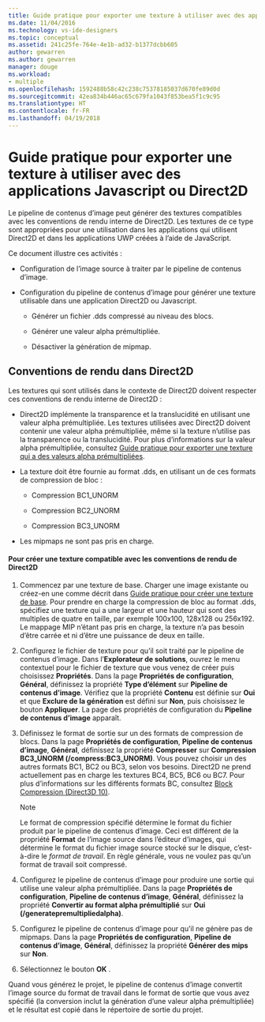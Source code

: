 ```yaml
---
title: Guide pratique pour exporter une texture à utiliser avec des applications Javascript ou Direct2D
ms.date: 11/04/2016
ms.technology: vs-ide-designers
ms.topic: conceptual
ms.assetid: 241c25fe-764e-4e1b-ad32-b1377dcbb605
author: gewarren
ms.author: gewarren
manager: douge
ms.workload:
- multiple
ms.openlocfilehash: 1592488b58c42c238c75378185037d670fe89d0d
ms.sourcegitcommit: 42ea834b446ac65c679fa1043f853bea5f1c9c95
ms.translationtype: HT
ms.contentlocale: fr-FR
ms.lasthandoff: 04/19/2018
---
```

# <a name="how-to-export-a-texture-for-use-with-direct2d-or-javascipt-apps"></a>Guide pratique pour exporter une texture à utiliser avec des applications Javascript ou Direct2D
Le pipeline de contenus d’image peut générer des textures compatibles avec les conventions de rendu interne de Direct2D. Les textures de ce type sont appropriées pour une utilisation dans les applications qui utilisent Direct2D et dans les applications UWP créées à l’aide de JavaScript.

 Ce document illustre ces activités :

-   Configuration de l’image source à traiter par le pipeline de contenus d’image.

-   Configuration du pipeline de contenus d’image pour générer une texture utilisable dans une application Direct2D ou Javascript.

    -   Générer un fichier .dds compressé au niveau des blocs.

    -   Générer une valeur alpha prémultipliée.

    -   Désactiver la génération de mipmap.

## <a name="rendering-conventions-in-direct2d"></a>Conventions de rendu dans Direct2D
 Les textures qui sont utilisés dans le contexte de Direct2D doivent respecter ces conventions de rendu interne de Direct2D :

-   Direct2D implémente la transparence et la translucidité en utilisant une valeur alpha prémultipliée. Les textures utilisées avec Direct2D doivent contenir une valeur alpha prémultipliée, même si la texture n’utilise pas la transparence ou la translucidité. Pour plus d’informations sur la valeur alpha prémultipliée, consultez [Guide pratique pour exporter une texture qui a des valeurs alpha prémultipliées](../designers/how-to-export-a-texture-that-has-premultiplied-alpha.md).

-   La texture doit être fournie au format .dds, en utilisant un de ces formats de compression de bloc :

    -   Compression BC1_UNORM

    -   Compression BC2_UNORM

    -   Compression BC3_UNORM

-   Les mipmaps ne sont pas pris en charge.

#### <a name="to-create-a-texture-thats-compatible-with-direct2d-rendering-conventions"></a>Pour créer une texture compatible avec les conventions de rendu de Direct2D

1.  Commencez par une texture de base. Charger une image existante ou créez-en une comme décrit dans [Guide pratique pour créer une texture de base](../designers/how-to-create-a-basic-texture.md). Pour prendre en charge la compression de bloc au format .dds, spécifiez une texture qui a une largeur et une hauteur qui sont des multiples de quatre en taille, par exemple 100x100, 128x128 ou 256x192. Le mappage MIP n’étant pas pris en charge, la texture n’a pas besoin d’être carrée et ni d’être une puissance de deux en taille.

2.  Configurez le fichier de texture pour qu’il soit traité par le pipeline de contenus d’image. Dans l’**Explorateur de solutions**, ouvrez le menu contextuel pour le fichier de texture que vous venez de créer puis choisissez **Propriétés**. Dans la page **Propriétés de configuration**, **Général**, définissez la propriété **Type d’élément** sur **Pipeline de contenus d’image**. Vérifiez que la propriété **Contenu** est définie sur **Oui** et que **Exclure de la génération** est défini sur **Non**, puis choisissez le bouton **Appliquer**. La page des propriétés de configuration du **Pipeline de contenus d’image** apparaît.

3.  Définissez le format de sortie sur un des formats de compression de blocs. Dans la page **Propriétés de configuration**, **Pipeline de contenus d’image**, **Général**, définissez la propriété **Compresser** sur **Compression BC3_UNORM (/compress:BC3_UNORM)**. Vous pouvez choisir un des autres formats BC1, BC2 ou BC3, selon vos besoins. Direct2D ne prend actuellement pas en charge les textures BC4, BC5, BC6 ou BC7. Pour plus d’informations sur les différents formats BC, consultez [Block Compression (Direct3D 10)](http://msdn.microsoft.com/library/windows/desktop/bb694531.aspx).

    > [!NOTE]
    >  Le format de compression spécifié détermine le format du fichier produit par le pipeline de contenus d’image. Ceci est différent de la propriété **Format** de l’image source dans l’éditeur d’images, qui détermine le format du fichier image source stocké sur le disque, c’est-à-dire le *format de travail*. En règle générale, vous ne voulez pas qu’un format de travail soit compressé.

4.  Configurez le pipeline de contenus d’image pour produire une sortie qui utilise une valeur alpha prémultipliée. Dans la page **Propriétés de configuration**, **Pipeline de contenus d’image**, **Général**, définissez la propriété **Convertir au format alpha prémultiplié** sur **Oui (/generatepremultipliedalpha)**.

5.  Configurez le pipeline de contenus d’image pour qu’il ne génère pas de mipmaps. Dans la page **Propriétés de configuration**, **Pipeline de contenus d’image**, **Général**, définissez la propriété **Générer des mips** sur **Non**.

6.  Sélectionnez le bouton **OK** .

 Quand vous générez le projet, le pipeline de contenus d’image convertit l’image source du format de travail dans le format de sortie que vous avez spécifié (la conversion inclut la génération d’une valeur alpha prémultipliée) et le résultat est copié dans le répertoire de sortie du projet.